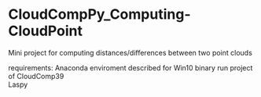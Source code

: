 # CloudCompPy_Computing-CloudPoint
Mini project for computing distances/differences between two point clouds


requirements:
Anaconda enviroment described for Win10 binary run project of CloudComp39  
Laspy
<!--
 ✨ _special_ ✨


- 🔭 I’m currently working on ...
- 🌱 I’m currently learning ...
- 👯 I’m looking to collaborate on ...
- 🤔 I’m looking for help with ...
- 💬 Ask me about ...
- 📫 How to reach me: ...
- 😄 Pronouns: ...
- ⚡ Fun fact: ...
-->
